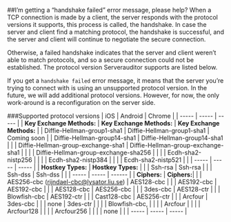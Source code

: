 ##I’m getting a “handshake failed” error message, please help? 
When a TCP connection is made by a client, the server responds with the protocol versions it supports, this process is called, the handshake. In case the server and client find a matching protocol, the handshake is successful, and the server and client will continue to negotiate the secure connection.

Otherwise, a failed handshake indicates that the server and client weren’t able to match protocols, and so a secure connection could not be established. The protocol version Serverauditor supports are listed below.

If you get a `handshake failed` error message, it means that the server you’re trying to connect with is using an unsupported protocol version. In the future, we will add additional protocol versions. However, for now, the only work-around is a reconfiguration on the server side.

###Supported protocol versions
| iOS | Android | Chrome |
| ----- | ----- | ----- |
| __Key Exchange Methods:__ | __Key Exchange Methods:__ | __Key Exchange Methods:__ |
| Diffie-Hellman-group1-sha1 | Diffie-Hellman-group1-sha1 | Coming soon |
| Diffie-Hellman-group14-sha1 | Diffie-Hellman-group14-sha1 |  |
| Diffie-Hellman-group-exchange-sha1 | Diffie-Hellman-group-exchange-sha1 |  |
|  | Diffie-Hellman-group-exchange-sha256 |  |
|  | Ecdh-sha2-nistp256 |  |
|  | Ecdh-sha2-nistp384 |  |
|  | Ecdh-sha2-nistp521 |  |
| ----- | ----- | ----- |
| __Hostkey Types:__ | __Hostkey Types:__ |  |
| Ssh-rsa | Ssh-rsa |  |
| Ssh-dss | Ssh-dss |  |
| ----- | ----- | ------ |
| __Ciphers:__ | __Ciphers:__|  |
| AES256-cbc (rijndael-cbc@lysator.liu.se) | AES128-cbc |  |
| AES192-cbc | AES192-cbc |  |
| AES128-cbc | AES256-cbc |  |
| 3des-cbc | AES128-ctr |  |
| Blowfish-cbc | AES192-ctr |  |
| Cast128-cbc | AES256-ctr |  |
| Arcfour | 3des-cbc |  |
| none | 3des-ctr |  |
|  | Blowfish-cbc, |  |
|  | Arcfour |  |
|  | Arcfour128 |  |
|  | Arcfour256 |  |
|  | none |  |
| ----- | ----- | ----- |